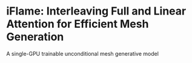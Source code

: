 # iFlame: Interleaving Full and Linear Attention for Efficient Mesh Generation
A single-GPU trainable unconditional mesh generative model
